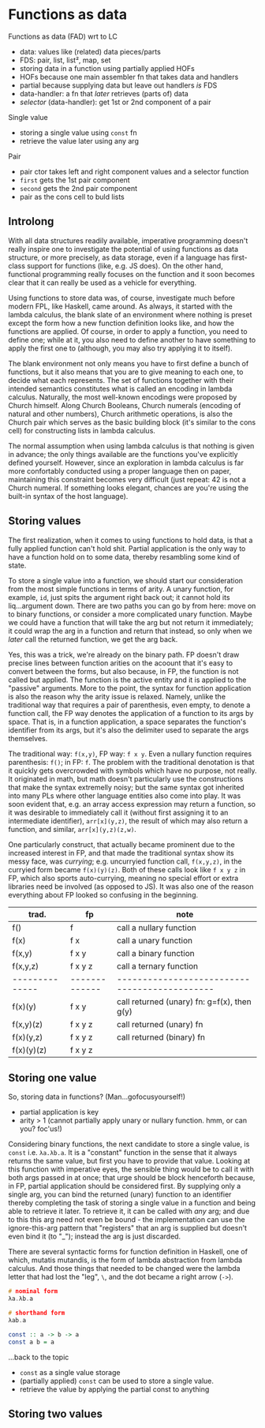 # Functions as data

Functions as data (FAD) wrt to LC
- data: values like (related) data pieces/parts
- FDS: pair, list, list², map, set
- storing data in a function using partially applied HOFs
- HOFs because one main assembler fn that takes data and handlers
- partial because supplying data but leave out handlers *is* FDS
- data-handler: a fn that *later* retrieves (parts of) data
- *selector* (data-handler): get 1st or 2nd component of a pair

Single value
- storing a single value using `const` fn
- retrieve the value later using any arg

Pair
- pair ctor takes left and right component values and a selector function
- `first` gets the 1st pair component
- `second` gets the 2nd pair component
- pair as the cons cell to buld lists



## Introlong

With all data structures readily available, imperative programming doesn't really inspire one to investigate the potential of using functions as data structure, or more precisely, as data storage, even if a language has first-class support for functions (like, e.g. JS does). On the other hand, functional programming really focuses on the function and it soon becomes clear that it can really be used as a vehicle for everything.

Using functions to store data was, of course, investigate much before modern FPL, like Haskell, came around. As always, it started with the lambda calculus, the blank slate of an environment where nothing is preset except the form how a new function definition looks like, and how the functions are applied. Of course, in order to apply a function, you need to define one; while at it, you also need to define another to have something to apply the first one to (although, you may also try applying it to itself).

The blank environment not only means you have to first define a bunch of functions, but it also means that you are to give meaning to each one, to decide what each represents. The set of functions together with their intended semantics constitutes what is called an encoding in lambda calculus. Naturally, the most well-known encodings were proposed by Church himself. Along Church Booleans, Church numerals (encoding of natural and other numbers), Church arithmetic operations, is also the Church pair which serves as the basic building block (it's similar to the cons cell) for constructing lists in lambda calculus.

The normal assumption when using lambda calculus is that nothing is given in advance; the only things available are the functions you've explicitly defined yourself. However, since an exploration in lambda calculus is far more confortably conducted using a proper language then on paper, maintaining this constraint becomes very difficult (just repeat: 42 is not a Church numeral. If something looks elegant, chances are you're using the built-in syntax of the host language).


## Storing values

The first realization, when it comes to using functions to hold data, is that a fully applied function can't hold shit. Partial application is the only way to have a function hold on to some data, thereby resambling some kind of state.

To store a single value into a function, we should start our consideration from the most simple functions in terms of arity. A unary function, for example, `id`, just spits the argument right back out; it cannot hold its liq...argument down. There are two paths you can go by from here: move on to binary functions, or consider a more complicated unary function. Maybe we could have a function that will take the arg but not return it immediately; it could wrap the arg in a function and return that instead, so only when we *later* call the returned function, we get the arg back.

Yes, this was a trick, we're already on the binary path. FP doesn't draw precise lines between function arities on the acoount that it's easy to convert between the forms, but also because, in FP, the function is not called but applied. The function is the active entity and it is applied to the "passive" arguments. More to the point, the syntax for function application is also the reason why the arity issue is relaxed. Namely, unlike the traditional way that requires a pair of parenthesis, even empty, to denote a function call, the FP way denotes the application of a function to its args by space. That is, in a function application, a space separates the function's identifier from its args, but it's also the delimiter used to separate the args themselves.

The traditional way: `f(x,y)`, FP way: `f x y`. Even a nullary function requires parenthesis: `f()`; in FP: `f`. The problem with the traditional denotation is that it quickly gets overcrowded with symbols which have no purpose, not really. It originated in math, but math doesn't particularly use the constructions that make the syntax extremelly noisy; but the same syntax got inherited into many PLs where other language entities also come into play. It was soon evident that, e.g. an array access expression may return a function, so it was desirable to immediately call it (without first assigning it to an intermediate identifier), `arr[x](y,z)`, the result of which may also return a function, and similar, `arr[x](y,z)(z,w)`.

One particularly construct, that actually became prominent due to the increased interest in FP, and that made the traditional syntax show its messy face, was *currying*; e.g. uncurryied function call, `f(x,y,z)`, in the curryied form became `f(x)(y)(z)`. Both of these calls look like `f x y z` in FP, which also sports auto-currying, meaning no special effort or extra libraries need be involved (as opposed to JS). It was also one of the reason everything about FP looked so confusing in the beginning.


trad.         | fp          | note
--------------|-------------|---------------------------------------------
f()           | f           | call a nullary function
f(x)          | f x         | call a unary   function
f(x,y)        | f x y       | call a binary  function
f(x,y,z)      | f x y z     | call a ternary function
--------------|-------------|---------------------------------------------
f(x)(y)       | f x y       | call returned (unary) fn: g=f(x), then g(y)
f(x,y)(z)     | f x y z     | call returned (unary) fn
f(x)(y,z)     | f x y z     | call returned (binary) fn
f(x)(y)(z)    | f x y z     | 


## Storing one value

So, storing data in functions? (Man...gofocusyourself!)

* partial application is key
* arity > 1 (cannot partially apply unary or nullary function. hmm, or can you? foc'us!)

Considering binary functions, the next candidate to store a single value, is `const` i.e. `λa.λb.a`. It is a "constant" function in the sense that it always returns the same value, but first you have to provide that value. Looking at this function with imperative eyes, the sensible thing would be to call it with both args passed in at once; that urge should be block henceforth because, in FP, partial application should be considered first. By supplying only a single arg, you can bind the returned (unary) function to an identifier thereby completing the task of storing a single value in a function and being able to retrieve it later. To retrieve it, it can be called with *any* arg; and due to this this arg need not even be bound - the implementation can use the ignore-this-arg pattern that "registers" that an arg is supplied but doesn't even bind it (to "_"); instead the arg is just discarded.

There are several syntactic forms for function definition in Haskell, one of which, mutatis mutandis, is the form of lambda abstraction from lambda calculus. And those things that needed to be changed were the lambda letter that had lost the "leg", `\`, and the dot became a right arrow (`->`).

```cxx
# nominal form
λa.λb.a

# shorthand form
λab.a
```

```hs
const :: a -> b -> a
const a b = a
```

...back to the topic

* `const` as a single value storage
* (partially applied) `const` can be used to store a single value.
* retrieve the value by applying the partial const to anything


## Storing two values
